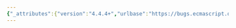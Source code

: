 ```yaml
---
{"_attributes":{"version":"4.4.4+","urlbase":"https://bugs.ecmascript.org/","maintainer":"dherman@mozilla.com"},"bug":{"bug_id":3125,"creation_ts":"2014-08-12 15:12:00 -0700","short_desc":"Rename referer -> referrer","delta_ts":"2014-08-25 08:29:29 -0700","product":"Draft for 6th Edition","component":"editorial issue","version":"Rev 26: July 18, 2014 Draft","rep_platform":"All","op_sys":"All","bug_status":"RESOLVED","resolution":"FIXED","priority":"Normal","bug_severity":"enhancement","everconfirmed":true,"reporter":{"uid":"jorendorff","name":"Jason Orendorff"},"assigned_to":{"uid":"allen","name":"Allen Wirfs-Brock"},"long_desc":[{"commentid":9775,"comment_count":0,"who":{"uid":"jorendorff","name":"Jason Orendorff"},"bug_when":"2014-08-12 15:12:49 -0700","thetext":"This one's entirely my fault. I wrote \"referer\" because I was familiar with the old misspelling in HTTP's \"Referer\" field.\n\nBut I didn't know the web platform had already broken with that old misspelling in things like document.referrer. Since there is mixed precedent, I think we should spell the word correctly."},{"commentid":9820,"comment_count":1,"who":{"uid":"allen","name":"Allen Wirfs-Brock"},"bug_when":"2014-08-20 11:11:58 -0700","thetext":"fixed in rev27 editor's draft"},{"commentid":9949,"comment_count":2,"who":{"uid":"allen","name":"Allen Wirfs-Brock"},"bug_when":"2014-08-25 08:29:29 -0700","thetext":"fixed in rev27 draft"}]}}
---
```

